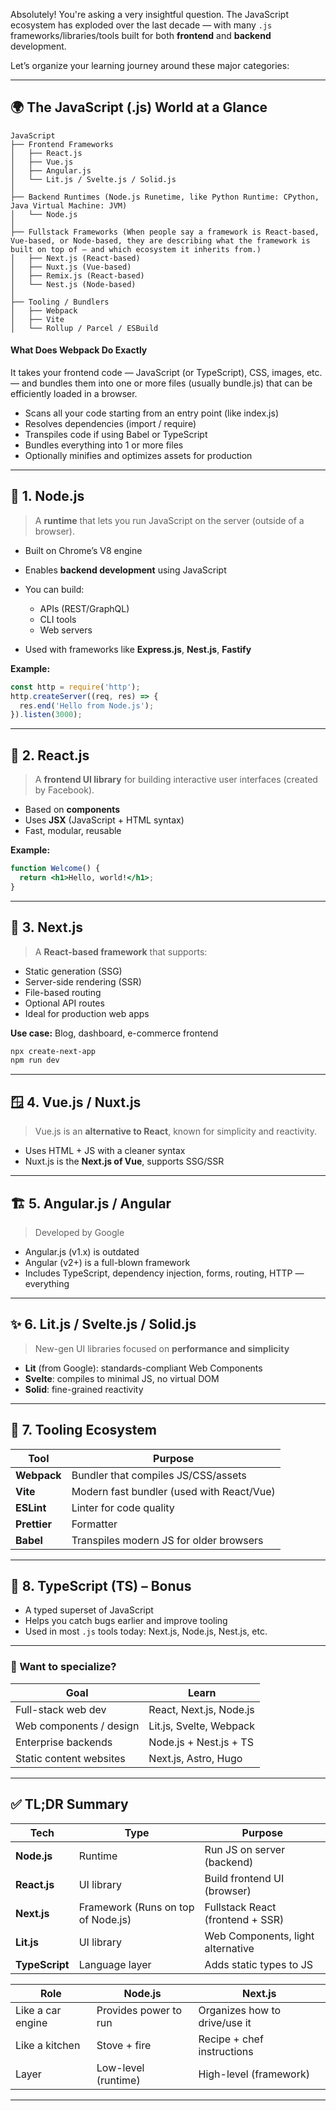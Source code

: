 Absolutely! You're asking a very insightful question. The JavaScript ecosystem has exploded over the last decade — with many `.js` frameworks/libraries/tools built for both **frontend** and **backend** development.

Let’s organize your learning journey around these major categories:

---

## 🌍 **The JavaScript (.js) World at a Glance**

```
JavaScript
├── Frontend Frameworks
│   ├── React.js
│   ├── Vue.js
│   ├── Angular.js
│   └── Lit.js / Svelte.js / Solid.js
│
├── Backend Runtimes (Node.js Runetime, like Python Runtime: CPython, Java Virtual Machine: JVM)
│   └── Node.js
│
├── Fullstack Frameworks (When people say a framework is React-based, Vue-based, or Node-based, they are describing what the framework is built on top of — and which ecosystem it inherits from.)
│   ├── Next.js (React-based)
│   ├── Nuxt.js (Vue-based)
│   ├── Remix.js (React-based)
│   └── Nest.js (Node-based)
│
├── Tooling / Bundlers 
│   ├── Webpack
│   ├── Vite
│   └── Rollup / Parcel / ESBuild
```

#### What Does Webpack Do Exactly
It takes your frontend code — JavaScript (or TypeScript), CSS, images, etc. — and bundles them into one or more files (usually bundle.js) that can be efficiently loaded in a browser.
- Scans all your code starting from an entry point (like index.js)
- Resolves dependencies (import / require)
- Transpiles code if using Babel or TypeScript
- Bundles everything into 1 or more files
- Optionally minifies and optimizes assets for production

---

## 🧠 1. **Node.js**

> A **runtime** that lets you run JavaScript on the server (outside of a browser).

* Built on Chrome’s V8 engine
* Enables **backend development** using JavaScript
* You can build:

  * APIs (REST/GraphQL)
  * CLI tools
  * Web servers
* Used with frameworks like **Express.js**, **Nest.js**, **Fastify**

**Example:**

```js
const http = require('http');
http.createServer((req, res) => {
  res.end('Hello from Node.js');
}).listen(3000);
```

---

## 🧱 2. **React.js**

> A **frontend UI library** for building interactive user interfaces (created by Facebook).

* Based on **components**
* Uses **JSX** (JavaScript + HTML syntax)
* Fast, modular, reusable

**Example:**

```jsx
function Welcome() {
  return <h1>Hello, world!</h1>;
}
```

---

## 🚀 3. **Next.js**

> A **React-based framework** that supports:

* Static generation (SSG)
* Server-side rendering (SSR)
* File-based routing
* Optional API routes
* Ideal for production web apps

**Use case:** Blog, dashboard, e-commerce frontend

```bash
npx create-next-app
npm run dev
```

---

## 🪟 4. **Vue.js / Nuxt.js**

> Vue.js is an **alternative to React**, known for simplicity and reactivity.

* Uses HTML + JS with a cleaner syntax
* Nuxt.js is the **Next.js of Vue**, supports SSG/SSR

---

## 🏗 5. **Angular.js / Angular**

> Developed by Google

* Angular.js (v1.x) is outdated
* Angular (v2+) is a full-blown framework
* Includes TypeScript, dependency injection, forms, routing, HTTP — everything

---

## ✨ 6. **Lit.js / Svelte.js / Solid.js**

> New-gen UI libraries focused on **performance and simplicity**

* **Lit** (from Google): standards-compliant Web Components
* **Svelte**: compiles to minimal JS, no virtual DOM
* **Solid**: fine-grained reactivity

---

## 🧰 7. **Tooling Ecosystem**

| Tool         | Purpose                                   |
| ------------ | ----------------------------------------- |
| **Webpack**  | Bundler that compiles JS/CSS/assets       |
| **Vite**     | Modern fast bundler (used with React/Vue) |
| **ESLint**   | Linter for code quality                   |
| **Prettier** | Formatter                                 |
| **Babel**    | Transpiles modern JS for older browsers   |

---

## 🧪 8. **TypeScript (TS)** – Bonus

* A typed superset of JavaScript
* Helps you catch bugs earlier and improve tooling
* Used in most `.js` tools today: Next.js, Node.js, Nest.js, etc.

---

### 🧠 Want to specialize?

| Goal                    | Learn                   |
| ----------------------- | ----------------------- |
| Full-stack web dev      | React, Next.js, Node.js |
| Web components / design | Lit.js, Svelte, Webpack |
| Enterprise backends     | Node.js + Nest.js + TS  |
| Static content websites | Next.js, Astro, Hugo    |

---

## ✅ TL;DR Summary

| Tech           | Type           | Purpose                           |
| -------------- | ------------------------------------- | --------------------------------- |
| **Node.js**    | Runtime                               | Run JS on server (backend)        |
| **React.js**   | UI library                            | Build frontend UI (browser)       |
| **Next.js**    | Framework (Runs on top of Node.js)    | Fullstack React (frontend + SSR)  |
| **Lit.js**     | UI library                            | Web Components, light alternative |
| **TypeScript** | Language layer                        | Adds static types to JS           |


| Role              | Node.js               | Next.js                       |
| ----------------- | --------------------- | ----------------------------- |
| Like a car engine | Provides power to run | Organizes how to drive/use it |
| Like a kitchen    | Stove + fire          | Recipe + chef instructions    |
| Layer             | Low-level (runtime)   | High-level (framework)        |


---

